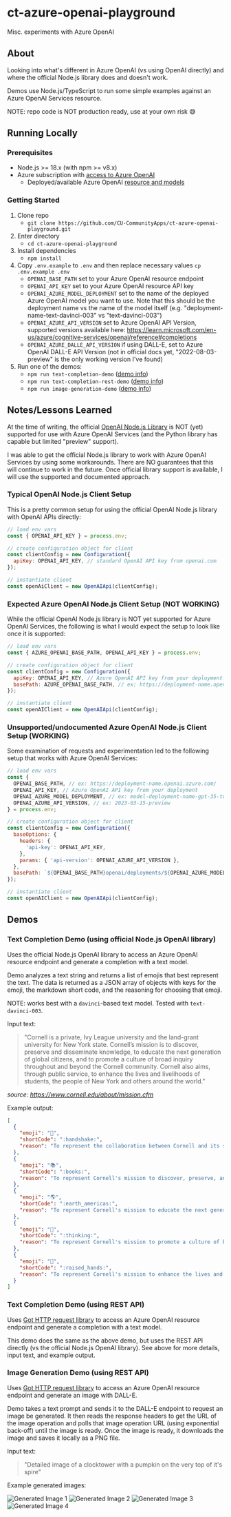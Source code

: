 # ct-azure-openai-playground

Misc. experiments with Azure OpenAI

## About

Looking into what's different in Azure OpenAI (vs using OpenAI directly) and where the official Node.js library does and doesn't work.

Demos use Node.js/TypeScript to run some simple examples against an Azure OpenAI Services resource.

NOTE: repo code is NOT production ready, use at your own risk :sweat_smile:

## Running Locally

### Prerequisites

- Node.js >= 18.x (with npm >= v8.x)
- Azure subscription with [access to Azure OpenAI](https://learn.microsoft.com/en-us/azure/cognitive-services/openai/overview#how-do-i-get-access-to-azure-openai)
  - Deployed/available Azure OpenAI [resource and models](https://learn.microsoft.com/en-us/azure/cognitive-services/openai/how-to/create-resource?pivots=web-portal)

### Getting Started

1. Clone repo
    - `git clone https://github.com/CU-CommunityApps/ct-azure-openai-playground.git`
1. Enter directory
    - `cd ct-azure-openai-playground`
1. Install dependencies
    - `npm install`
1. Copy `.env.example` to `.env` and then replace necessary values `cp .env.example .env`
    - `OPENAI_BASE_PATH` set to your Azure OpenAI resource endpoint
    - `OPENAI_API_KEY` set to your Azure OpenAI resource API key
    - `OPENAI_AZURE_MODEL_DEPLOYMENT` set to the name of the deployed Azure OpenAI model you want to use. Note that this should be the deployment name vs the name of the model itself (e.g. "deployment-name-text-davinci-003" vs "text-davinci-003")
    - `OPENAI_AZURE_API_VERSION` set to Azure OpenAI API Version, supported versions available here: <https://learn.microsoft.com/en-us/azure/cognitive-services/openai/reference#completions>
    - `OPENAI_AZURE_DALLE_API_VERSION` if using DALL-E, set to Azure OpenAI DALL-E API Version (not in official docs yet, "2022-08-03-preview" is the only working version I've found)
1. Run one of the demos:
    - `npm run text-completion-demo` ([demo info](#text-completion-demo-using-official-nodejs-openai-library))
    - `npm run text-completion-rest-demo` ([demo info](#text-completion-demo-using-rest-api))
    - `npm run image-generation-demo` ([demo info](#image-generation-demo-using-rest-api))

## Notes/Lessons Learned

At the time of writing, the official [OpenAI Node.js Library](https://github.com/openai/openai-node) is NOT (yet)
supported for use with Azure OpenAI Services (and the Python library has capable but limited "preview" support).

I was able to get the official Node.js library to work with Azure OpenAI Services by using some workarounds. There are
NO guarantees that this will continue to work in the future. Once official library support is available, I will use
the supported and documented approach.

### Typical OpenAI Node.js Client Setup

This is a pretty common setup for using the official OpenAI Node.js library with OpenAI APIs directly:

```javascript
// load env vars
const { OPENAI_API_KEY } = process.env;

// create configuration object for client
const clientConfig = new Configuration({
  apiKey: OPENAI_API_KEY, // standard OpenAI API key from openai.com
});

// instantiate client
const openAiClient = new OpenAIApi(clientConfig);
```

### Expected Azure OpenAI Node.js Client Setup (NOT WORKING)

While the official OpenAI Node.js library is NOT yet supported for Azure OpenAI Services, the following is what I would
expect the setup to look like once it is supported:

```javascript
// load env vars
const { AZURE_OPENAI_BASE_PATH, OPENAI_API_KEY } = process.env;

// create configuration object for client
const clientConfig = new Configuration({
  apiKey: OPENAI_API_KEY, // Azure OpenAI API key from your deployment
  basePath: AZURE_OPENAI_BASE_PATH, // ex: https://deployment-name.openai.azure.com/
});

// instantiate client
const openAIClient = new OpenAIApi(clientConfig);
```

### Unsupported/undocumented Azure OpenAI Node.js Client Setup (WORKING)

Some examination of requests and experimentation led to the following setup that works with Azure OpenAI Services:

```javascript
// load env vars
const {
  OPENAI_BASE_PATH, // ex: https://deployment-name.openai.azure.com/
  OPENAI_API_KEY, // Azure OpenAI API key from your deployment
  OPENAI_AZURE_MODEL_DEPLOYMENT, // ex: model-deployment-name-gpt-35-turbo-0301 (when you deploy a model you give it's deployment a name, use that here vs the model name itself)
  OPENAI_AZURE_API_VERSION, // ex: 2023-03-15-preview
} = process.env;

// create configuration object for client
const clientConfig = new Configuration({
  baseOptions: {
    headers: {
      'api-key': OPENAI_API_KEY,
    },
    params: { 'api-version': OPENAI_AZURE_API_VERSION },
  },
  basePath: `${OPENAI_BASE_PATH}openai/deployments/${OPENAI_AZURE_MODEL_DEPLOYMENT}`,
});

// instantiate client
const openAIClient = new OpenAIApi(clientConfig);
```

## Demos

### Text Completion Demo (using official Node.js OpenAI library)

Uses the official Node.js OpenAI library to access an Azure OpenAI resource endpoint and generate a completion with a text model.

Demo analyzes a text string and returns a list of emojis that best represent the text. The data is returned as a JSON array of objects
with keys for the emoji, the markdown short code, and the reasoning for choosing that emoji.

NOTE: works best with a `davinci`-based text model. Tested with `text-davinci-003`.

Input text:
> "Cornell is a private, Ivy League university and the land-grant university for New York state. Cornell’s mission is to discover, preserve and disseminate knowledge, to educate the next generation of global citizens, and to promote a culture of broad inquiry throughout and beyond the Cornell community. Cornell also aims, through public service, to enhance the lives and livelihoods of students, the people of New York and others around the world."

_source: <https://www.cornell.edu/about/mission.cfm>_

Example output:

```json
[
  {
    "emoji": "🤝",
    "shortCode": ":handshake:",
    "reason": "To represent the collaboration between Cornell and its students, the people of New York, and others around the world."
  },
  {
    "emoji": "📚",
    "shortCode": ":books:",
    "reason": "To represent Cornell's mission to discover, preserve, and disseminate knowledge."
  },
  {
    "emoji": "🌎",
    "shortCode": ":earth_americas:",
    "reason": "To represent Cornell's mission to educate the next generation of global citizens."
  },
  {
    "emoji": "🤔",
    "shortCode": ":thinking:",
    "reason": "To represent Cornell's mission to promote a culture of broad inquiry."
  },
  {
    "emoji": "🙌",
    "shortCode": ":raised_hands:",
    "reason": "To represent Cornell's mission to enhance the lives and livelihoods of its students."
  }
]
```

### Text Completion Demo (using REST API)

Uses [Got HTTP request library](https://github.com/sindresorhus/got) to access an Azure OpenAI resource endpoint and generate
a completion with a text model.

This demo does the same as the above demo, but uses the REST API directly (vs the official Node.js OpenAI library). See above
for more details, input text, and example output.

### Image Generation Demo (using REST API)

Uses [Got HTTP request library](https://github.com/sindresorhus/got) to access an Azure OpenAI resource endpoint and generate an
image with DALL-E.

Demo takes a text prompt and sends it to the DALL-E endpoint to request an image be generated. It then reads the response headers
to get the URL of the image operation and polls that image operation URL (using exponential back-off) until the image is ready.
Once the image is ready, it downloads the image and saves it locally as a PNG file.

Input text:
> "Detailed image of a clocktower with a pumpkin on the very top of it's spire"

Example generated images:

![Generated Image 1](./src/dall-e-image-rest/generated-images/thumbnails/30a51b59-5613-41c0-b052-af2d9c47035c1683144799.jpg) ![Generated Image 2](./src/dall-e-image-rest/generated-images/thumbnails/5812c9b8-02b7-4fb3-b30c-67d7ed0206321683144799.jpg)
![Generated Image 3](./src/dall-e-image-rest/generated-images/thumbnails/59890c0f-d9e8-4c27-ba87-5e1a40d9d22d1683144799.jpg) ![Generated Image 4](./src/dall-e-image-rest/generated-images/thumbnails/bc85ca68-be67-4152-bd5d-85e62656bf4c1683144799.jpg)
